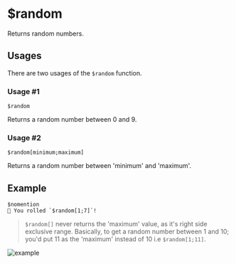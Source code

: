 # $random
Returns random numbers.

## Usages
There are two usages of the `$random` function.

### Usage #1
```
$random
```
Returns a random number between 0 and 9.

### Usage #2
```
$random[minimum;maximum]
````
Returns a random number between 'minimum' and 'maximum'.

## Example
```
$nomention
🎲 You rolled `$random[1;7]`!
```
> `$random[]` never returns the 'maximum' value, as it's right side exclusive range. Basically, to get a random number between 1 and 10; you'd put 11 as the 'maximum' instead of 10 i.e `$random[1;11]`.

![example](https://user-images.githubusercontent.com/69215413/123555172-0d939d00-d752-11eb-9d30-975bf6e8e99f.png)
